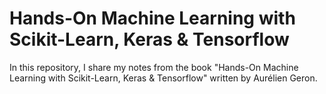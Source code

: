 # Hands-On Machine Learning with Scikit-Learn, Keras & Tensorflow

In this repository, I share my notes from the book "Hands-On Machine Learning with Scikit-Learn, Keras & Tensorflow" written by Aurélien Geron.
